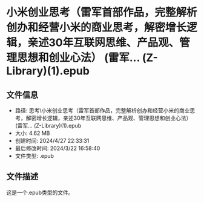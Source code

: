 ﻿# 小米创业思考（雷军首部作品，完整解析创办和经营小米的商业思考，解密增长逻辑，亲述30年互联网思维、产品观、管理思想和创业心法） (雷军... (Z-Library)(1).epub

## 文件信息
- 路径: 思考\小米创业思考（雷军首部作品，完整解析创办和经营小米的商业思考，解密增长逻辑，亲述30年互联网思维、产品观、管理思想和创业心法） (雷军... (Z-Library)(1).epub
- 大小: 4.62 MB
- 创建时间: 2024/4/27 22:33:31
- 最后修改时间: 2024/3/22 16:58:40
- 文件类型: .epub

## 文件描述
这是一个.epub类型的文件。

